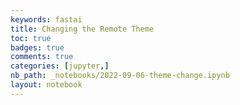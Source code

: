 ```yaml
---
keywords: fastai
title: Changing the Remote Theme
toc: true 
badges: true
comments: true
categories: [jupyter,]
nb_path: _notebooks/2022-09-06-theme-change.ipynb
layout: notebook
---
```


<!--
#################################################
### THIS FILE WAS AUTOGENERATED! DO NOT EDIT! ###
#################################################
# file to edit: _notebooks/2022-09-06-theme-change.ipynb
-->

<div class="container" id="notebook-container">
        
<div class="cell border-box-sizing text_cell rendered"><div class="inner_cell">
<div class="text_cell_render border-box-sizing rendered_html">
<p><img src="https://lh3.googleusercontent.com/0mOfPDuxts-BM5EgqmaJB8tkmZDiVGrCmrtIqC1POq332eSfRlGESLl0WZrgwjxW8XBLGISeUIrW72SDGa-3e8dcPRPIavYSurtQCPFJacpHashJ5q6cL8guCwReVtY0fOOWeJY_qJM38z4VB20NTf82CzRq9QcyJABzd7HF2cNopFUvjBDa50nxabNiVbL_hf95mtMPUSbYI-PE3WAMYcc2MyrVr5A1qaymaf7577o26BV9eAvjAkCCRw76gv3rImOeLRGWJEDHCJCQOYLRGULNUQQwdTXVOQ0QdtMzuCNegxC00qAgwosLtFDEPz1lVaEiRS-hZB5w8NAEI8LwwFNK1DeO7pEz8Tf-WEZW2qggMKjJpMvbZjQc9e65tsdV-yKmHO3vIUKTMgDjNqdJsyCE1W9eQaBTuk7SAdlTzKnPdB3VAFUBwP07bIAbzxhu4qWrVo_5FndQ2y61XBL-ArioA3Vu_yCnXvrsJsqM7AfqF94fECrW6rHEF8rsKp5C_oYGJR1HJ4TnEZSfiiVWxk1FJxG7UNjbNhhjwtqfIcsLILhKajhV1Wu7eRmegl5lKokH6DiGzaxzsw37M8mybEwtIIVYPigtaPAok0BqYb8KG-C2QDSoT37TpGgOx53gAEiE3veG_VPJQ8S_KGG7ExdoCo4AtWVbeZNNjHePhNqGk1ykAlLNFyXFcTzCKXyDVKL3VnG1CjoeVH8OkJ063gwEpg3osI-_q8ygPiaILirHamA6KlkZfOZZ8hA=w878-h146-no?authuser=0" alt=""></p>

</div>
</div>
</div>
<div class="cell border-box-sizing text_cell rendered"><div class="inner_cell">
<div class="text_cell_render border-box-sizing rendered_html">
<p><img src="https://lh3.googleusercontent.com/qAPXEL_0qVvFZBKXgsuEHDAgLV7a6uiloIo6qYVAoWPOP7hnvXkQFMfOEeDWHsztIlzqNOinaBb_hRPtraxT0GpMe7hch4hm-L8tKuBVlHbBrwjhojzkToabmAKYu-hVJOVIznnyxwZUsIblbzSVTPeHrZOtyy7_B3skXUtShMAFGplOla_of04M8wIQfmvogw6rBvE4FaV4wPW5hbEZG_2jqqXoJnqKqtXA2_CYl7LiHODSfQqEY_5pW8AARY5aX3n0zpLWND31LJbb09mYMMdk-T_X81-Q18BKuO8PLrK-AtJUWH4b97nHxkPiAsMnJ0HNc7yohe98lNSstWT8QJ2hvkseuRo7nl3sbcQu10L9fVdceplUEtN2EbZyDxRODxgL8yuBklFkM4y1OHE1S9SfwE9AWMlEMe5LbX1RRckb9Me5H4iBzBbs6KcTpkDSz6UYDTRo--YZCJDBHksngN5duJzFxvcQpeNdoq1B742QOAThWz2b8gabbmRuUFZkCPrIW_HHx7TUf0R79_A76VxkVxE5Qgw4dXRFChphTFo19mYQvqnlUVOwEB8IfdQ_EfL4nrbTO0HaZNFujfSgGvV4_pKM0beJt-48_LC6UsU0duYxJOqUC04X0IFL3P1cFqc4V4TSnruaAWYrH_WjtUzzbPNT4odaYr1yveKsYcO7gZVqxuxImOB3QaIJQxWr3XfnHOx6N10rkVcsNVMQLyQO6h9z7iDR_SM8f9ujxbQ4KdP-FiKJAaJJ9nI=w2880-h1642-no?authuser=0" alt=""></p>

</div>
</div>
</div>
</div>
 

